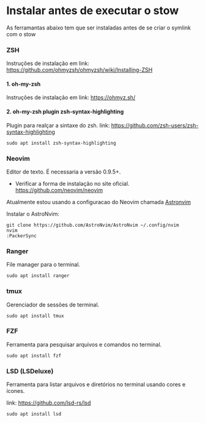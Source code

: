 # Instalar antes de executar o stow

As ferramantas abaixo tem que ser instaladas antes de se criar o symlink com o stow


### ZSH 

Instruções de instalação em link: https://github.com/ohmyzsh/ohmyzsh/wiki/Installing-ZSH

#### 1. oh-my-zsh
Instruções de instalação em link:  https://ohmyz.sh/


#### 2. oh-my-zsh plugin zsh-syntax-highlighting
Plugin para realçar a sintaxe do zsh. link: https://github.com/zsh-users/zsh-syntax-highlighting
```terminal
sudo apt install zsh-syntax-highlighting
```

### Neovim
Editor de texto. É necessaria a versão 0.9.5+.

- Verificar a forma de instalação no site oficial. https://github.com/neovim/neovim

Atualmente estou usando a configuracao do Neovim chamada [Astronvim](https://github.com/AstroNvim/AstroNvim)

Instalar o AstroNvim:
```terminal
git clone https://github.com/AstroNvim/AstroNvim ~/.config/nvim
nvim
:PackerSync
```

### Ranger
File manager para o terminal.
```terminal
sudo apt install ranger
```


### tmux
Gerenciador de sessões de terminal.
```terminal
sudo apt install tmux
```

### FZF
Ferramenta para pesquisar arquivos e comandos no terminal.
```terminal
sudo apt install fzf
```

### LSD (LSDeluxe)
Ferramenta para listar arquivos e diretórios no terminal usando cores e ícones.

link: https://github.com/lsd-rs/lsd
```terminal
sudo apt install lsd
```
